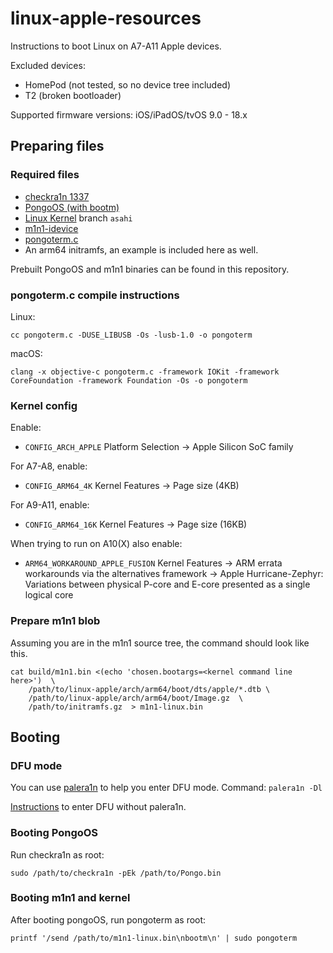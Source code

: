 # linux-apple-resources

Instructions to boot Linux on A7-A11 Apple devices.

Excluded devices:
  - HomePod (not tested, so no device tree included)
  - T2 (broken bootloader)

Supported firmware versions: iOS/iPadOS/tvOS 9.0 - 18.x

## Preparing files

### Required files

- [checkra1n 1337](https://checkra.in/1337)
- [PongoOS (with bootm)](https://github.com/asdfugil/PongoOS/tree/mini)
- [Linux Kernel](https://github.com/asdfugil/linux-apple) branch `asahi`
- [m1n1-idevice](https://github.com/asdfugil/m1n1-idevice)
- [pongoterm.c](https://github.com/palera1n/PongoOS/raw/iOS15/scripts/pongoterm.c)
- An arm64 initramfs, an example is included here as well.

Prebuilt PongoOS and m1n1 binaries can be found in this repository.

### pongoterm.c compile instructions

Linux:
```
cc pongoterm.c -DUSE_LIBUSB -Os -lusb-1.0 -o pongoterm
```

macOS:
```
clang -x objective-c pongoterm.c -framework IOKit -framework CoreFoundation -framework Foundation -Os -o pongoterm
```

### Kernel config

Enable:

- `CONFIG_ARCH_APPLE`
Platform Selection
  -> Apple Silicon SoC family

For A7-A8, enable:
- `CONFIG_ARM64_4K`
Kernel Features
  -> Page size (4KB)

For A9-A11, enable:
- `CONFIG_ARM64_16K`
Kernel Features
  -> Page size (16KB)

When trying to run on A10(X) also enable:
- `ARM64_WORKAROUND_APPLE_FUSION`
Kernel Features
  -> ARM errata workarounds via the alternatives framework
    -> Apple Hurricane-Zephyr: Variations between physical P-core and E-core presented as a single logical core

### Prepare m1n1 blob

Assuming you are in the m1n1 source tree, the command should look like this.

```
cat build/m1n1.bin <(echo 'chosen.bootargs=<kernel command line here>')  \
	/path/to/linux-apple/arch/arm64/boot/dts/apple/*.dtb \
	/path/to/linux-apple/arch/arm64/boot/Image.gz  \
	/path/to/initramfs.gz  > m1n1-linux.bin
```

## Booting

### DFU mode

You can use [palera1n](https://github.com/palera1n/palera1n/releases) to
help you enter DFU mode. Command: `palera1n -Dl`

[Instructions](https://theapplewiki.com/wiki/DFU_Mode) to enter DFU without
palera1n.

### Booting PongoOS

Run checkra1n as root:

```
sudo /path/to/checkra1n -pEk /path/to/Pongo.bin
```

### Booting m1n1 and kernel

After booting pongoOS, run pongoterm as root:

```
printf '/send /path/to/m1n1-linux.bin\nbootm\n' | sudo pongoterm
```
